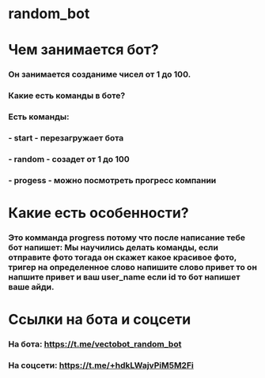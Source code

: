 # random_bot

# Чем занимается  бот?
### Он занимается созданиме чисел от 1 до 100.
### Какие есть команды в боте?
### Есть команды: 
### - start - перезагружает бота 
### - random - созадет от 1 до 100
### - progess - можно посмотреть прогресс компании 

# Какие есть особенности?
### Это комманда progress потому что после написание тебе бот напишет: Мы научились делать команды, если отправите фото тогада он скажет какое красивое фото, тригер на определенное слово напишите слово привет то он напшите привет и ваш user_name если  id то бот напишет ваше айди.

# Ссылки на бота и соцсети
### На бота: https://t.me/vectobot_random_bot
### На соцсети: https://t.me/+hdkLWajvPiM5M2Fi